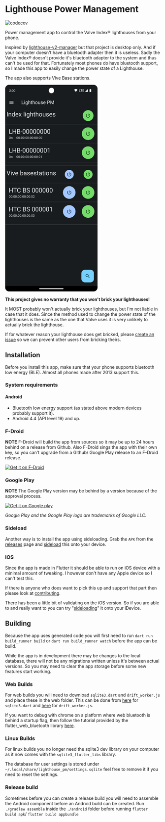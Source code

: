 # Lighthouse Power Management

[![codecov](https://codecov.io/gh/jeroen1602/lighthouse_pm/branch/master/graph/badge.svg?token=1JF6B2JE4P)](https://codecov.io/gh/jeroen1602/lighthouse_pm)

Power management app to control the Valve Index® lighthouses from your phone.

Inspired by [lighthouse-v2-manager](https://github.com/nouser2013/lighthouse-v2-manager) but that
project is desktop only. And if your computer doesn't have a bluetooth adapter then it is useless.
Sadly the Valve Index® doesn't provide it's bluetooth adapter to the system and thus can't be used
for that. Fortunately most phones do have bluetooth support, so I made this app to easily change
the power state of a Lighthouse.

The app also supports Vive Base stations.

<img src="fastlane/metadata/android/en-US/images/phoneScreenshots/lighthouse_pm_screenshot_dark.png" alt="lighthouse pm in action" width="300"/>

**This project gives no warranty that you won't brick your lighthouses!**

It MOST probably won't actually brick your lighthouses, but I'm not liable in case that it does.
Since the method used to change the power state of the lighthouses is the same as the one that
Valve uses it is very unlikely to actually brick the lighthouse.

If for whatever reason your lighthouse does get bricked, please
[create an issue](https://github.com/jeroen1602/lighthouse_pm/issues) so we can prevent other users
from bricking theirs.

## Installation

Before you install this app, make sure that your phone supports bluetooth low energy (BLE).
Almost all phones made after 2013 support this.

### System requirements

#### Android

- Bluetooth low energy support (as stated above modern devices probably support it).
- Android 4.4 (API level 19) and up.

### F-Droid

**NOTE** F-Droid will build the app from sources so it may be up to 24 hours behind on a release
from Github. Also F-Droid sings the app with their own key, so you can't upgrade from a Github/
Google Play release to an F-Droid release.

<a href="https://f-droid.org/packages/com.jeroen1602.lighthouse_pm/" target="_blank">
<img src="https://fdroid.gitlab.io/artwork/badge/get-it-on.png" alt="Get it on F-Droid" height="96"></a>

### Google Play

**NOTE** The Google Play version may be behind by a version because of the approval process.

<a href="https://play.google.com/store/apps/details?id=com.jeroen1602.lighthouse_pm" target="_blank">
<img src="https://play.google.com/intl/en_us/badges/static/images/badges/en_badge_web_generic.png" alt="Get it on Google play" width="250"></a>

*Google Play and the Google Play logo are trademarks of Google LLC.*

### Sideload

Another way is to install the app using sideloading. Grab the `APK` from
the [releases](https://github.com/jeroen1602/lighthouse_pm/releases) page
and [sideload](https://www.howtogeek.com/313433/how-to-sideload-apps-on-android/) this onto your
device.

### iOS

Since the app is made in Flutter it should be able to run on iOS device with a minimal amount of
tweaking. I however don't have any Apple device so I can't test this.

If there is anyone who does want to pick this up and support that part then please look
at [contributing](CONTRIBUTING.md).

There has been a little bit of validating on the iOS version. So if you are able to and really want
to you can
try "[sideloading](https://beebom.com/how-to-sideload-apps-iphone-ios-10-without-jailbreak/)" it
onto your iDevice.

## Building

Because the app uses generated code you will first need to
run `dart run build_runner build` or `dart run build_runner watch`
before the app can be build.

While the app is in development there may be changes to the local database, there will not be any
migrations written unless it's between actual versions. So you may need to clear the app storage
before some new features start working.

### Web Builds

For web builds you will need to download `sqlite3.dart` and `drift_worker.js`
and place these in the web folder. This can be done from
[here](https://github.com/simolus3/sqlite3.dart/releases) for `sqlite3.dart` and
[here](https://github.com/simolus3/drift/releases) for `drift_worker.js`.

If you want to debug with chrome on a platform where web bluetooth is behind a startup flag, then
follow the tutorial provided by the flutter_web_bluetooth library
[here](https://github.com/jeroen1602/flutter_web_bluetooth/tree/master/chrome-experimental-launch).

### Linux Builds

For linux builds you no longer need the sqlite3 dev library on your computer as it now comes with
the `sqlite3_flutter_libs` library.

The database for user settings is stored under `~/.local/share/lighthouse_pm/settings.sqlite` feel
free to remove it if you need to reset the settings.

### Release build

Sometimes before you can create a release build you will need to assemble the Android component
before an Android build can be created.
Run `./gradlew assemble` inside the `./android` folder before
running `flutter build apk`/ `flutter build appbundle`
